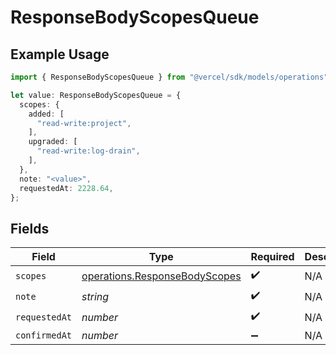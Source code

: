 # ResponseBodyScopesQueue

## Example Usage

```typescript
import { ResponseBodyScopesQueue } from "@vercel/sdk/models/operations";

let value: ResponseBodyScopesQueue = {
  scopes: {
    added: [
      "read-write:project",
    ],
    upgraded: [
      "read-write:log-drain",
    ],
  },
  note: "<value>",
  requestedAt: 2228.64,
};
```

## Fields

| Field                                                                          | Type                                                                           | Required                                                                       | Description                                                                    |
| ------------------------------------------------------------------------------ | ------------------------------------------------------------------------------ | ------------------------------------------------------------------------------ | ------------------------------------------------------------------------------ |
| `scopes`                                                                       | [operations.ResponseBodyScopes](../../models/operations/responsebodyscopes.md) | :heavy_check_mark:                                                             | N/A                                                                            |
| `note`                                                                         | *string*                                                                       | :heavy_check_mark:                                                             | N/A                                                                            |
| `requestedAt`                                                                  | *number*                                                                       | :heavy_check_mark:                                                             | N/A                                                                            |
| `confirmedAt`                                                                  | *number*                                                                       | :heavy_minus_sign:                                                             | N/A                                                                            |